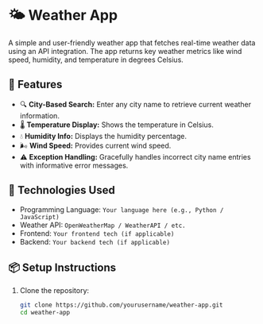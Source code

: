 # 🌤️ Weather App

A simple and user-friendly weather app that fetches real-time weather data using an API integration. The app returns key weather metrics like wind speed, humidity, and temperature in degrees Celsius.

## 🚀 Features

- 🔍 **City-Based Search:** Enter any city name to retrieve current weather information.
- 🌡️ **Temperature Display:** Shows the temperature in Celsius.
- 💧 **Humidity Info:** Displays the humidity percentage.
- 🌬️ **Wind Speed:** Provides current wind speed.
- ⚠️ **Exception Handling:** Gracefully handles incorrect city name entries with informative error messages.

## 🔧 Technologies Used

- Programming Language: `Your language here (e.g., Python / JavaScript)`
- Weather API: `OpenWeatherMap / WeatherAPI / etc.`
- Frontend: `Your frontend tech (if applicable)`
- Backend: `Your backend tech (if applicable)`

## 📦 Setup Instructions

1. Clone the repository:
   ```bash
   git clone https://github.com/yourusername/weather-app.git
   cd weather-app
